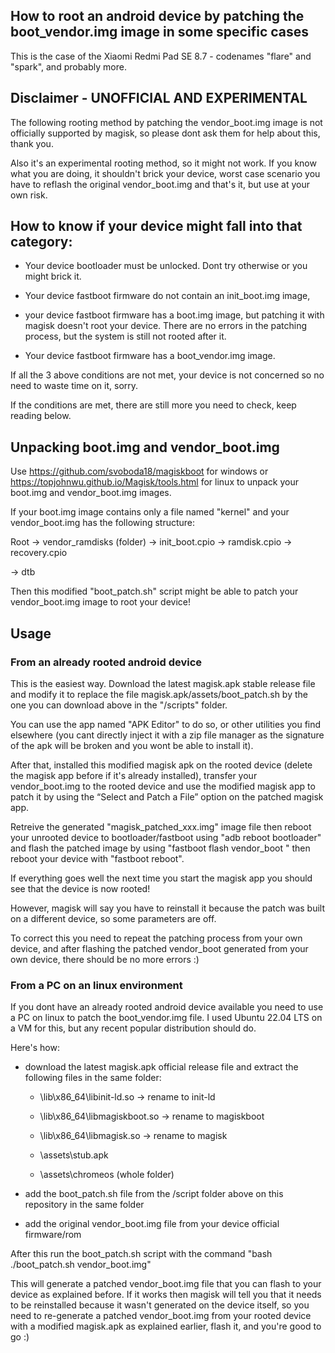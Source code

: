 ## How to root an android device by patching the boot_vendor.img image in some specific cases

This is the case of the Xiaomi Redmi Pad SE 8.7 - codenames "flare" and "spark", and probably more.


## Disclaimer - UNOFFICIAL AND EXPERIMENTAL

The following rooting method by patching the vendor_boot.img image is not officially supported by magisk, so please dont ask them for help about this, thank you. 

Also it's an experimental rooting method, so it might not work. If you know what you are doing, it shouldn't brick your device, worst case scenario you have to reflash the original vendor_boot.img and that's it, but use at your own risk.


## How to know if your device might fall into that category:

 - Your device bootloader must be unlocked. Dont try otherwise or you might brick it.

 - Your device fastboot firmware do not contain an init_boot.img image,

 - your device fastboot firmware has a boot.img image, but patching it with magisk doesn't root your device. There are no errors in the patching process, but the system is still not rooted after it.

 - Your device fastboot firmware has a boot_vendor.img image.

If all the 3 above conditions are not met, your device is not concerned so no need to waste time on it, sorry.

If the conditions are met, there are still more you need to check, keep reading below.


## Unpacking boot.img and vendor_boot.img

Use https://github.com/svoboda18/magiskboot for windows or https://topjohnwu.github.io/Magisk/tools.html for linux to unpack your boot.img and vendor_boot.img images.

If your boot.img image contains only a file named "kernel" and your vendor_boot.img has the following structure:

Root -> vendor_ramdisks (folder)
           -> init_boot.cpio
           -> ramdisk.cpio
           -> recovery.cpio

-> dtb

Then this modified "boot_patch.sh" script might be able to patch your vendor_boot.img image to root your device!


## Usage

### From an already rooted android device

This is the easiest way. Download the latest magisk.apk stable release file and modify it to replace the file magisk.apk/assets/boot_patch.sh by the one you can download above in the "/scripts" folder.

You can use the app named "APK Editor" to do so, or other utilities you find elsewhere (you cant directly inject it with a zip file manager as the signature of the apk will be broken and you wont be able to install it).

After that, installed this modified magisk apk on the rooted device (delete the magisk app before if it's already installed), transfer your vendor_boot.img to the rooted device and use the modified magisk app to patch it by using the “Select and Patch a File” option on the patched magisk app.

Retreive the generated "magisk_patched_xxx.img" image file then reboot your unrooted device to bootloader/fastboot using "adb reboot bootloader" and flash the patched image by using "fastboot flash vendor_boot <name of your magisk patched file.img>" then reboot your device with "fastboot reboot".

If everything goes well the next time you start the magisk app you should see that the device is now rooted!

However, magisk will say you have to reinstall it because the patch was built on a different device, so some parameters are off.

To correct this you need to repeat the patching process from your own device, and after flashing the patched vendor_boot generated from your own device, there should be no more errors :)


### From a PC on an linux environment

If you dont have an already rooted android device available you need to use a PC on linux to patch the boot_vendor.img file. I used Ubuntu 22.04 LTS on a VM for this, but any recent popular distribution should do.

Here's how:

 - download the latest magisk.apk official release file and extract the following files in the same folder:

   - \lib\x86_64\libinit-ld.so -> rename to init-ld

   - \lib\x86_64\libmagiskboot.so -> rename to magiskboot

   - \lib\x86_64\libmagisk.so -> rename to magisk

   - \assets\stub.apk

   - \assets\chromeos (whole folder)

 - add the boot_patch.sh file from the /script folder above on this repository in the same folder

 - add the original vendor_boot.img file from your device official firmware/rom

After this run the boot_patch.sh script with the command "bash ./boot_patch.sh vendor_boot.img"

This will generate a patched vendor_boot.img file that you can flash to your device as explained before. If it works then magisk will tell you that it needs to be reinstalled because it wasn't generated on the device itself, so you need to re-generate a patched vendor_boot.img from your rooted device with a modified magisk.apk as explained earlier, flash it, and you're good to go :)

